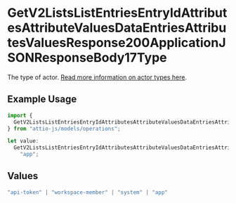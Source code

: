 # GetV2ListsListEntriesEntryIdAttributesAttributeValuesDataEntriesAttributesValuesResponse200ApplicationJSONResponseBody17Type

The type of actor. [Read more information on actor types here](/docs/actors).

## Example Usage

```typescript
import {
  GetV2ListsListEntriesEntryIdAttributesAttributeValuesDataEntriesAttributesValuesResponse200ApplicationJSONResponseBody17Type,
} from "attio-js/models/operations";

let value:
  GetV2ListsListEntriesEntryIdAttributesAttributeValuesDataEntriesAttributesValuesResponse200ApplicationJSONResponseBody17Type =
    "app";
```

## Values

```typescript
"api-token" | "workspace-member" | "system" | "app"
```